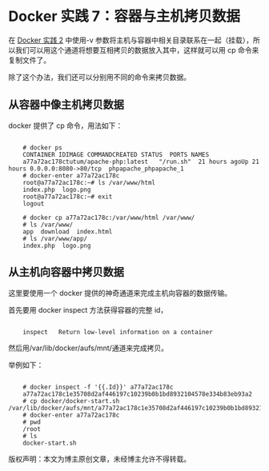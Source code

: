 # Docker 实践 7：容器与主机拷贝数据

在 [Docker 实践 2](http://blog.csdn.net/lincyang/article/details/43450999) 中使用-v 参数将主机与容器中相关目录联系在一起（挂载），所以我们可以用这个通道将想要互相拷贝的数据放入其中，这样就可以用 cp 命令来复制文件了。

除了这个办法，我们还可以分别用不同的命令来拷贝数据。

## 从容器中像主机拷贝数据

docker 提供了 cp 命令，用法如下：

```

    # docker ps
    CONTAINER IDIMAGE COMMANDCREATED STATUS  PORTS NAMES
    a77a72ac178ctutum/apache-php:latest   "/run.sh"  21 hours agoUp 21 hours 0.0.0.0:8080->80/tcp  phpapache_phpapache_1
    # docker-enter a77a72ac178c
    root@a77a72ac178c:~# ls /var/www/html
    index.php  logo.png
    root@a77a72ac178c:~# exit
    logout
    
    # docker cp a77a72ac178c:/var/www/html /var/www/
    # ls /var/www/
    app  download  index.html
    # ls /var/www/app/
    index.php  logo.png

```

## 从主机向容器中拷贝数据

这里要使用一个 docker 提供的神奇通道来完成主机向容器的数据传输。 

首先要用 docker inspect 方法获得容器的完整 id，

```

    inspect   Return low-level information on a container

```

然后用/var/lib/docker/aufs/mnt/通道来完成拷贝。 

举例如下：

```

    # docker inspect -f '{{.Id}}' a77a72ac178c
    a77a72ac178c1e35708d2af446197c10239b0b1bd8932104578e334b83eb93a2
    # cp docker/docker-start.sh /var/lib/docker/aufs/mnt/a77a72ac178c1e35708d2af446197c10239b0b1bd8932104578e334b83eb93a2/root/
    # docker-enter a77a72ac178c
    # pwd
    /root
    # ls
    docker-start.sh

```

版权声明：本文为博主原创文章，未经博主允许不得转载。